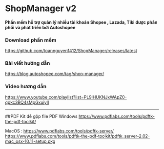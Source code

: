 # ShopManager v2
#### Phần mềm hỗ trợ quản lý nhiều tài khoản Shopee , Lazada, Tiki được phân phối và phát triển bởi Autoshopee

### Download phần mềm
https://github.com/toannguyen1412/ShopManager/releases/latest

### Bài viết hướng dẫn
https://blog.autoshopee.com/tag/shop-manager/

### Video hương dẫn
https://www.youtube.com/playlist?list=PL9lHUKNJxWApZ0-qpkc3BQ4sMpGxujyIl

---------------------

##PDF Kit để gộp file PDF
Windows https://www.pdflabs.com/tools/pdftk-the-pdf-toolkit/

MacOS :
https://www.pdflabs.com/tools/pdftk-server/
https://www.pdflabs.com/tools/pdftk-the-pdf-toolkit/pdftk_server-2.02-mac_osx-10.11-setup.pkg
